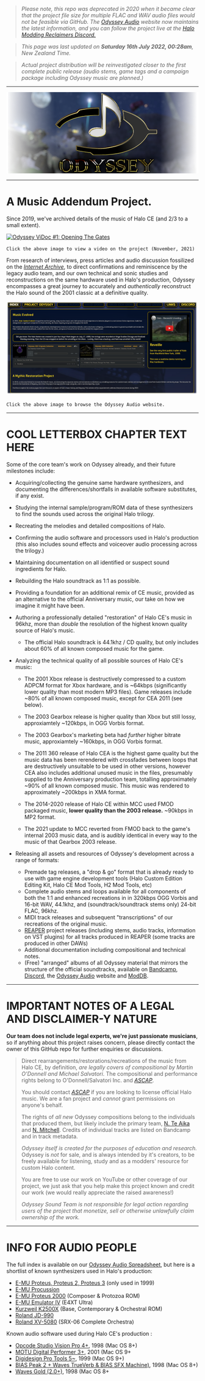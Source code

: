 > *Please note, this repo was deprecated in 2020 when it became clear that the project file size for multiple FLAC and WAV audio files would not be feasible via GitHub. The [Odyssey Audio](https://www.odysseyaudio.org) website now maintains the latest information, and you can follow the project live at the [Halo Modding Reclaimers Discord.](https://discord.reclaimers.net)*

>*This page was last updated on **Saturday 16th July 2022, 00:28am**, New Zealand Time.*

> *Actual project distribution will be reinvestigated closer to the first complete public release (audio stems, game tags and a campaign package including Odyssey music are planned.)*
*** 
[![Logo](images/ghlogo.png)](https://odysseyaudio.org/)
*** 
# A Music Addendum Project.
Since 2019, we've archived details of the music of Halo CE (and 2/3 to a small extent).

[![Odyssey ViDoc #1: Opening The Gates](https://img.youtube.com/vi/m0sOhrJVCm4/maxresdefault.jpg)](https://youtu.be/m0sOhrJVCm4)

	Click the above image to view a video on the project (November, 2021)

From research of interviews, press articles and audio discussion fossilized on the *[Internet Archive](https://archive.org/)*, to direct confirmations and reminiscence by the legacy audio team, and our own technical and sonic studies and reconstructions on the same hardware used in Halo's production, Odyssey encompasses a great journey to accurately and *authentically* reconstruct the Halo sound of the 2001 classic at a definitive quality.

[![Website](images/webprev.png)](https://odysseyaudio.org)

	Click the above image to browse the Odyssey Audio website.
*** 
# COOL LETTERBOX CHAPTER TEXT HERE

Some of the core team's work on Odyssey already, and their future milestones include:
+ Acquiring/collecting the genuine same hardware synthesizers, and documenting the differences/shortfalls in available software substitutes, if any exist.
+ Studying the internal sample/program/ROM data of these synthesizers to find the sounds used across the original Halo trilogy.
+ Recreating the melodies and detailed compositions of Halo.
+ Confirming the audio software and processors used in Halo's production (this also includes sound effects and voiceover audio processing across the trilogy.)
+ Maintaining documentation on all identified or suspect sound ingredients for Halo.
+ Rebuilding the Halo soundtrack as 1:1 as possible.
+ Providing a foundation for an additional remix of CE music, provided as an alternative to the official Anniversary music, our take on how we imagine it might have been.
+ Authoring a professionally detailed "restoration" of Halo CE's music in 96khz, more than *double* the resolution of the highest known quality source of Halo's music.
	* The official Halo soundtrack is 44.1khz / CD quality, but only includes about 60% of all known composed music for the game.
+ Analyzing the technical quality of all possible sources of Halo CE's music:
	
	* The 2001 Xbox release is destructively compressed to a custom ADPCM format for Xbox hardware, and is ~64kbps (significantly lower quality than most modern MP3 files). Game releases include ~80% of all known composed music, except for CEA 2011 (see below).

	* The 2003 Gearbox release is higher quality than Xbox but still lossy, approxiamtely ~120kbps, in OGG Vorbis format.
	
	* The 2003 Gearbox's marketing beta had *further* higher bitrate music, approxiamtely ~160kbps, in OGG Vorbis format.
	
	* The 2011 360 release of Halo CEA is the highest game quality but the music data has been rerendered with crossfades between loops that are destructively unsuitable to be used in other versions, however CEA also includes additional unused music in the files, presumably supplied to the Anniversary production team, totalling approximately ~90% of all known composed music. This music was rendered to approximately ~200kbps in XMA format.
	
	* The 2014-2020 release of Halo CE within MCC used FMOD packaged music, **lower quality than the 2003 release.** ~90kbps in MP2 format.
	
	* The 2021 update to MCC reverted from FMOD back to the game's internal 2003 music data, and is audibly identical in every way to the music of that Gearbox 2003 release.

+ Releasing all assets and resources of Odyssey's development across a range of formats:
	* Premade tag releases, a "drop & go" format that is already ready to use with game engine development tools (Halo Custom Edition Editing Kit, Halo CE Mod Tools, H2 Mod Tools, etc)
	* Complete audio stems and loops available for all components of both the 1:1 and enhanced recreations in in 320kbps OGG Vorbis and 16-bit WAV, 44.1khz, and (soundtrack/soundtrack stems only) 24-bit FLAC, 96khz.
	* MIDI track releases and subsequent "transcriptions" of our recreations of the original music.
	* [REAPER](https://reaper.fm) project releases (including stems, audio tracks, information on VST plugins) for all tracks produced in REAPER (some tracks are produced in other DAWs)
	* Additional documentation including compositional and technical notes.
	* (Free) "arranged" albums of all Odyssey material that mirrors the structure of the official soundtracks, available on [Bandcamp](https://music.neoteaika.com), [Discord](https://discord.reclaimers.net), the [Odyssey Audio](https://odysseyaudio.org/) website and [ModDB](https://www.moddb.com/mods/halo-odyssey).
*** 
# IMPORTANT NOTES OF A LEGAL AND DISCLAIMER-Y NATURE
**Our team does not include legal experts, we're just passionate musicians**, so if anything about this project raises concern, please directly contact the owner of this GitHub repo for further enquiries or discussions.
> 
> Direct rearrangements/restorations/recreations of the music from Halo CE, by definition, *are legally covers of compositional by Martin O'Donnell and Michael Salvatori*. The compositional and performance rights belong to O'Donnell/Salvatori Inc. and *[ASCAP](https://www.ascap.com)*.
>
>You should contact *[ASCAP](https://www.ascap.com)* if you are looking to license official Halo music. We are a fan project and *cannot* grant permissions on anyone's behalf.
> 
> The rights of *all new* Odyssey compositions belong to the individuals that produced them, but likely include the primary team, [N. Te Aika](https://neoteaika.com/portal) and [N. Mitchell](https://twitter.com/Peakabooey). Credits of individual tracks are listed on Bandcamp and in track metadata.
> 
> *Odyssey itself is created for the purposes of education and research.* Odyssey is *not* for sale, and is always intended by it's creators, to be freely available for listening, study and as a modders' resource for custom Halo content.
> 
> You are free to use our work on YouTube or other coverage of our project, we just ask that you help make this project known and credit our work (we would really appreciate the raised awareness!)
> 
> *Odyssey Sound Team is not responsible for legal action regarding users of the project that monetize, sell or otherwise unlawfully claim ownership of the work.*
*** 
# INFO FOR AUDIO PEOPLE

The full index is available on our [Odyssey Audio Spreadsheet](https://odysseyaudio.org/spreadsheet), but here is a shortlist of known synthesizers used in Halo's production:
+ [E-MU Proteus, Proteus 2, Proteus 3](https://www.vintagesynth.com/emu/proteus.php) (only used in 1999)
+ [E-MU Procussion](https://www.vintagesynth.com/emu/procussion.php)
+ [E-MU Proteus 2000](https://www.vintagesynth.com/emu/proteus2k.php) (Composer & Protozoa ROM)
+ [E-MU Emulator IV](https://www.vintagesynth.com/emu/emulator4) (E4XT Ultra)
+ [Kurzweil K2500X](https://www.vintagesynth.com/kurzweil/k2500.php) (Base, Contemporary & Orchestral ROM)
+ [Roland JD-990](https://www.vintagesynth.com/roland/jd990.php)
+ [Roland XV-5080](https://www.vintagesynth.com/roland/xv5080.php) (SRX-06 Complete Orchestra)

Known audio software used during Halo CE's production :
+ [Opcode Studio Vision Pro 4+](https://www.soundonsound.com/reviews/opcode-studio-vision-pro-4), 1998 (Mac OS 8+)
+ [MOTU Digital Performer 3+](https://www.soundonsound.com/reviews/motu-digital-performer-v3), 2001 (Mac OS 9+
+ [Digidesign Pro Tools 5~](https://www.soundonsound.com/reviews/digidesign-pro-tools), 1999 (Mac OS 9+)
+ [BIAS Peak 2 + Waves TrueVerb & BIAS SFX Machine)](https://www.soundonsound.com/reviews/bias-peak-v16), 1998 (Mac OS 8+)
+ [Waves Gold (2.0+)](https://www.soundonsound.com/reviews/waves-native-power-pack-ii), 1998 (Mac OS 8+
